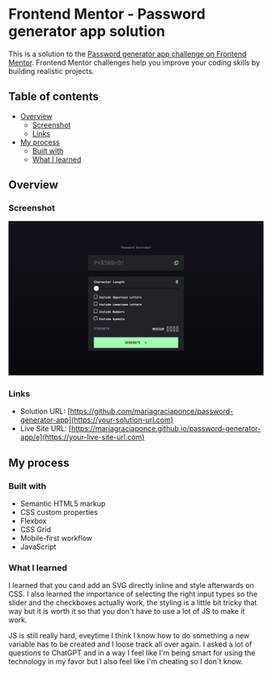 # Frontend Mentor - Password generator app solution

This is a solution to the [Password generator app challenge on Frontend Mentor](https://www.frontendmentor.io/challenges/password-generator-app-Mr8CLycqjh). Frontend Mentor challenges help you improve your coding skills by building realistic projects. 

## Table of contents

- [Overview](#overview)
  - [Screenshot](#screenshot)
  - [Links](#links)
- [My process](#my-process)
  - [Built with](#built-with)
  - [What I learned](#what-i-learned)

## Overview

### Screenshot

![](images/screenshot.png)

### Links

- Solution URL: [https://github.com/mariagraciaponce/password-generator-app](https://your-solution-url.com)
- Live Site URL: [https://mariagraciaponce.github.io/password-generator-app/e](https://your-live-site-url.com)

## My process

### Built with

- Semantic HTML5 markup
- CSS custom properties
- Flexbox
- CSS Grid
- Mobile-first workflow
- JavaScript

### What I learned

I learned that you cand add an SVG directly inline and style afterwards on CSS. I also learned the importance of selecting the right input types so the slider and the checkboxes actually work, the styling is a little bit tricky that way but it is worth it so that you don't have to use a lot of JS to make it work.

JS is still really hard, eveytime I think I know how to do something a new variable has to be created and I loose track all over again.
I asked a lot of questions to ChatGPT and in a way I feel like I'm being smart for using the technology in my favor but I also feel like I'm cheating so I don`t know.
